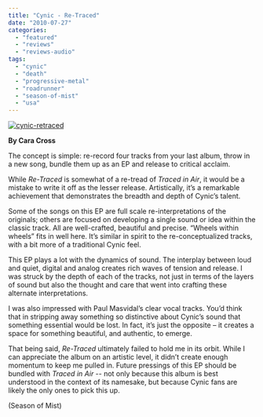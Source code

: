 ```yaml
---
title: "Cynic - Re-Traced"
date: "2010-07-27"
categories: 
  - "featured"
  - "reviews"
  - "reviews-audio"
tags: 
  - "cynic"
  - "death"
  - "progressive-metal"
  - "roadrunner"
  - "season-of-mist"
  - "usa"
---
```


[![](http://www.hellbound.ca/wp-content/uploads/2010/07/cynic-retraced.jpg "cynic-retraced")](http://www.hellbound.ca/wp-content/uploads/2010/07/cynic-retraced.jpg)

**By Cara Cross**

The concept is simple: re-record four tracks from your last album, throw in a new song, bundle them up as an EP and release to critical acclaim.

While _Re-Traced_ is somewhat of a re-tread of _Traced in Air_, it would be a mistake to write it off as the lesser release. Artistically, it’s a remarkable achievement that demonstrates the breadth and depth of Cynic’s talent.

Some of the songs on this EP are full scale re-interpretations of the originals; others are focused on developing a single sound or idea within the classic track. All are well-crafted, beautiful and precise. “Wheels within wheels” fits in well here. It’s similar in spirit to the re-conceptualized tracks, with a bit more of a traditional Cynic feel.

This EP plays a lot with the dynamics of sound. The interplay between loud and quiet, digital and analog creates rich waves of tension and release. I was struck by the depth of each of the tracks, not just in terms of the layers of sound but also the thought and care that went into crafting these alternate interpretations.

I was also impressed with Paul Masvidal’s clear vocal tracks. You’d think that in stripping away something so distinctive about Cynic’s sound that something essential would be lost. In fact, it’s just the opposite – it creates a space for something beautiful, and authentic, to emerge.

That being said, _Re-Traced_ ultimately failed to hold me in its orbit. While I can appreciate the album on an artistic level, it didn’t create enough momentum to keep me pulled in. Future pressings of this EP should be bundled with _Traced in Air_ -- not only because this album is best understood in the context of its namesake, but because Cynic fans are likely the only ones to pick this up.

(Season of Mist)

